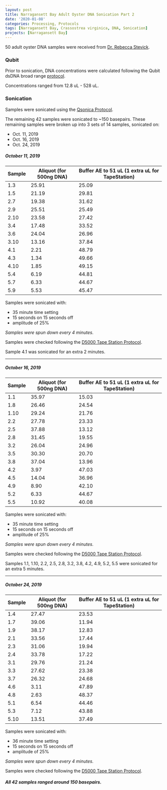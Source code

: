```yaml
---
layout: post
title: Narragansett Bay Adult Oyster DNA Sonication Part 2
date: '2020-01-08'
categories: Processing, Protocols
tags: [Narragansett Bay, Crassostrea virginica, DNA, Sonication]
projects: [Narragansett Bay]
---
```


50 adult oyster DNA samples were received from [Dr. Rebecca Stevick](https://github.com/rjstevick).

### Qubit
Prior to sonication, DNA concentrations were calculated following the Qubit dsDNA broad range [protocol](https://meschedl.github.io/MESPutnam_Open_Lab_Notebook/Qubit-Protocol/).

Concentrations ranged from 12.8 uL - 528 uL.

### Sonication

Samples were sonicated using the [Qsonica Protocol](https://meschedl.github.io/MESPutnam_Open_Lab_Notebook/Qsonica/).

The remaining 42 samples were sonicated to ~150 basepairs. These remaining samples were broken up into 3 sets of 14 samples, sonicated on: 

- Oct. 11, 2019
- Oct. 16, 2019
- Oct. 24, 2019

##### October 11, 2019

|Sample|Aliquot (for 500ng DNA)|Buffer AE to 51 uL (1 extra uL for TapeStation)|
|---|---|---|
|1.3|25.91|25.09|
|1.5|21.19|29.81|
|2.7|19.38|31.62|
|2.9|25.51|25.49|
|2.10|23.58|27.42|
|3.4|17.48|33.52|
|3.6|24.04|26.96|
|3.10|13.16|37.84|
|4.1|2.21|48.79|
|4.3|1.34|49.66|
|4.10|1.85|49.15|
|5.4|6.19|44.81|
|5.7|6.33|44.67|
|5.9|5.53|45.47|


Samples were sonicated with:

- 35 minute time setting
- 15 seconds on 15 seconds off
- amplitude of 25%

*Samples were spun down every 4 minutes.*

Samples were checked following the [D5000 Tape Station Protocol](https://github.com/meschedl/MESPutnam_Open_Lab_Notebook/blob/master/_posts/2019-07-30-DNA-Tapestation.md).

Sample 4.1 was sonicated for an extra 2 minutes.

----

##### October 16, 2019

|Sample|Aliquot (for 500ng DNA)|Buffer AE to 51 uL (1 extra uL for TapeStation)|
|---|---|---|
|1.1|35.97|15.03|
|1.8|26.46|24.54|
|1.10|29.24|21.76|
|2.2|27.78|23.33|
|2.5|37.88|13.12|
|2.8|31.45|19.55|
|3.2|26.04|24.96|
|3.5|30.30|20.70|
|3.8|37.04|13.96|
|4.2|3.97|47.03|
|4.5|14.04|36.96|
|4.9|8.90|42.10|
|5.2|6.33|44.67|
|5.5|10.92|40.08|


Samples were sonicated with:

- 35 minute time setting
- 15 seconds on 15 seconds off
- amplitude of 25%

*Samples were spun down every 4 minutes.*

Samples were checked following the [D5000 Tape Station Protocol](https://github.com/meschedl/MESPutnam_Open_Lab_Notebook/blob/master/_posts/2019-07-30-DNA-Tapestation.md).

Samples 1.1, 1.10, 2.2, 2.5, 2.8, 3.2, 3.8, 4.2, 4.9, 5.2, 5.5 were sonicated for an extra 5 minutes.

----

##### October 24, 2019

|Sample|Aliquot (for 500ng DNA)|Buffer AE to 51 uL (1 extra uL for TapeStation)|
|---|---|---|
|1.4|27.47|23.53|
|1.7|39.06|11.94|
|1.9|38.17|12.83|
|2.1|33.56|17.44|
|2.3|31.06|19.94|
|2.4|33.78|17.22|
|3.1|29.76|21.24|
|3.3|27.62|23.38|
|3.7|26.32|24.68|
|4.6|3.11|47.89|
|4.8|2.63|48.37|
|5.1|6.54|44.46|
|5.3|7.12|43.88|
|5.10|13.51|37.49|


Samples were sonicated with:

- 36 minute time setting
- 15 seconds on 15 seconds off
- amplitude of 25%

*Samples were spun down every 4 minutes.*

Samples were checked following the [D5000 Tape Station Protocol](https://github.com/meschedl/MESPutnam_Open_Lab_Notebook/blob/master/_posts/2019-07-30-DNA-Tapestation.md).

##### All 42 samples ranged around 150 basepairs.
